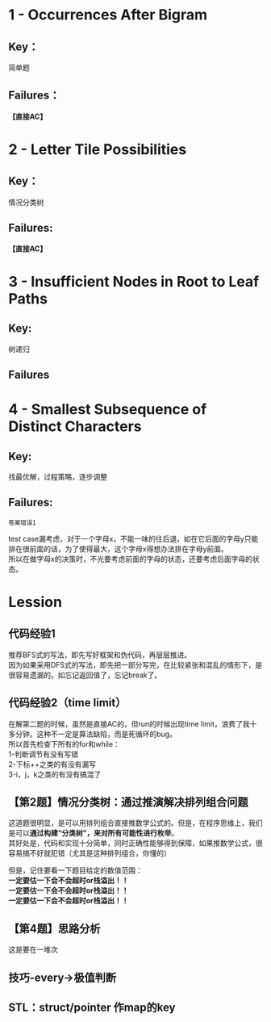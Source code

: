# 1 - Occurrences After Bigram
## Key：  
简单题  
## Failures：
**【直接AC】**  
# 2 - Letter Tile Possibilities
## Key：  
情况分类树 
## Failures:
**【直接AC】**
# 3 - Insufficient Nodes in Root to Leaf Paths
## Key:
树递归
## Failures

# 4 - Smallest Subsequence of Distinct Characters
## Key:
找最优解，过程策略，逐步调整
## Failures:
    答案错误1
test case漏考虑，对于一个字母x，不能一味的往后退，如在它后面的字母y只能排在很前面的话，为了使得最大，这个字母x得想办法排在字母y前面。  
所以在做字母x的决策时，不光要考虑前面的字母的状态，还要考虑后面字母的状态。

# Lession
## 代码经验1
推荐BFS式的写法，即先写好框架和伪代码，再层层推进。  
因为如果采用DFS式的写法，即先把一部分写完，在比较紧张和混乱的情形下，是很容易遗漏的。如忘记返回值了，忘记break了。
## 代码经验2（time limit）
在解第二题的时候，虽然是直接AC的，但run的时候出现time limit，浪费了我十多分钟。这种不一定是算法缺陷，而是死循环的bug。  
所以首先检查下所有的for和while：  
1-判断调节有没有写错  
2-下标++之类的有没有漏写  
3-i，j，k之类的有没有搞混了
## 【第2题】情况分类树：通过推演解决排列组合问题
这道题很明显，是可以用排列组合直接推数学公式的。但是，在程序思维上，我们是可以**通过构建“分类树”，来对所有可能性进行枚举**。  
其好处是，代码和实现十分简单，同时正确性能够得到保障，如果推数学公式，很容易搞不好就犯错（尤其是这种排列组合，你懂的）
  
但是，记住要看一下题目给定的数值范围：  
**一定要估一下会不会超时or栈溢出！！**   
**一定要估一下会不会超时or栈溢出！！**  
**一定要估一下会不会超时or栈溢出！！** 

## 【第4题】思路分析
这是要在一堆次
## 技巧-every->极值判断
## STL：struct/pointer 作map的key